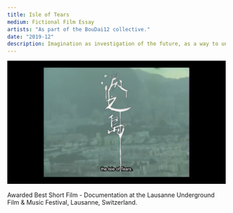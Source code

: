 ```yaml
---
title: Isle of Tears
medium: Fictional Film Essay
artists: "As part of the BouDai12 collective."
date: "2019-12"
description: Imagination as investigation of the future, as a way to understand and convey. A time capsule of emotions. 22'46, Hong Kong 2019.
---
```

<div class="full">

![Film Still](./isle-of-tears-still.jpg)

</div>
<p>Awarded Best Short Film - Documentation at the Lausanne Underground Film & Music Festival, Lausanne, Switzerland.</p>
